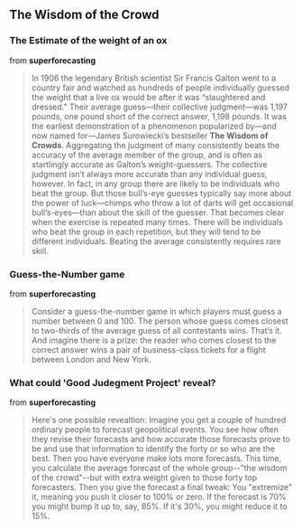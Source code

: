 ## The Wisdom of the Crowd

### The Estimate of the weight of an ox
from **superforecasting**
> In 1906 the legendary British scientist Sir Francis Galton went to a country fair and watched as hundreds of people individually guessed the weight that a live ox would be after it was “slaughtered and dressed.” Their average guess—their collective judgment—was 1,197 pounds, one pound short of the correct answer, 1,198 pounds. It was the earliest demonstration of a phenomenon popularized by—and now named for—James Surowiecki’s bestseller **The Wisdom of Crowds**. Aggregating the judgment of many consistently beats the accuracy of the average member of the group, and is often as startlingly accurate as Galton’s weight-guessers. The collective judgment isn’t always more accurate than any individual guess, however. In fact, in any group there are likely to be individuals who beat the group. But those bull’s-eye guesses typically say more about the power of luck—chimps who throw a lot of darts will get occasional bull’s-eyes—than about the skill of the guesser. That becomes clear when the exercise is repeated many times. There will be individuals who beat the group in each repetition, but they will tend to be different individuals. Beating the average consistently requires rare skill.

### Guess-the-Number game
from **superforecasting**
> Consider a guess-the-number game in which players must guess a number between 0 and 100. The person whose guess comes closest to two-thirds of the average guess of all contestants wins. That’s it. And imagine there is a prize: the reader who comes closest to the correct answer wins a pair of business-class tickets for a flight between London and New York.

### What could 'Good Judegment Project' reveal?
from **superforecasting**

> Here's one possible revealtion: Imagine you get a couple of hundred ordinary people to forecast geopolitical events. You see how often they revise their forecasts and how accurate those forecasts prove to be and use that information to identify the forty or so who are the best. Then you have everyone make lots more forecasts. This time, you calculate the average forecast of the whole group--"the wisdom of the crowd"--but with extra weight given to those forty top forecasters. Then you give the forecast a final tweak: You "extremize" it, meaning you push it closer to 100% or zero. If the forecast is 70% you might bump it up to, say, 85%. If it's 30%, you might reduce it to 15%.


